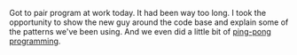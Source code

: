 Got to pair program at work today.  It had been way too long.  I took the
opportunity to show the new guy around the code base and explain some of the
patterns we've been using.  And we even did a little bit of
[ping-pong programming](http://c2.com/cgi/wiki?PairProgrammingPingPongPattern).

